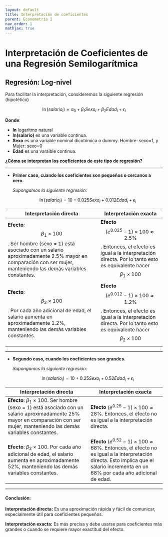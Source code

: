 ```yaml
---
layout: default
title: Interpretación de coeficientes 
parent: Econometría I
nav_order: 1
mathjax: true
---
```

# Interpretación de Coeficientes de una Regresión Semilogarítmica

## Regresión: Log-nivel

Para facilitar la interpretación, consideremos la siguiente regresión (hipotético)

$$
\ln(salario_i)= \alpha_0 + \beta_1Sexo_i + \beta_2Edad_i + \epsilon_i
$$

**Donde**:

- **ln** logaritmo natural
- **ln(salario)** es una variable continua.
- **Sexo** es una variable nominal dicotómica o dummy. Hombre: sexo=1, y Mujer: sexo=0
- **Edad** es una varaible continua.

**¿Cómo se interpretan los coeficientes de este tipo de regresión?**

---

* **Primer caso, cuando los coeficientes son pequeños o cercanos a cero.**

  *Supongamos la siguiente regresión:*

  $$
  \ln(salario_i)= 10 + 0.025Sexo_i + 0.012Edad_i + \epsilon_i
  $$

| Interpretación directa                                                                                                                                                                              | Interpretación exacta                                                                                                                                                                |
| ---------------------------------------------------------------------------------------------------------------------------------------------------------------------------------------------------- | ------------------------------------------------------------------------------------------------------------------------------------------------------------------------------------- |
| **Efecto**: $$\beta_1 \times 100$$. Ser hombre (sexo = 1) está asociado con un salario aproximadamente 2.5% mayor en comparación con ser mujer, manteniendo las demás variables constantes. | **Efecto** $$(e^{0.025}-1)\times 100 \approx 2.5\%$$. Entonces, el efecto es igual a la interpretación directa. Por lo tanto esto es equivalente hacer $$\beta_1 \times 100$$  |
| **Efecto**: $$\beta_2 \times 100$$. Por cada año adicional de edad, el salario aumenta en aproximadamente 1.2%, manteniendo las demás variables constantes.                                  | **Efecto** $$(e^{0.012}-1)\times 100 \approx 1.2\%$$. Entonces, el efecto es igual a la interpretación directa.  Por lo tanto esto es equivalente hacer $$\beta_2 \times 100$$ |

---

* **Segundo caso, cuando los coeficientes son grandes.**

  *Supongamos la siguiente regresión:*

  $$
  \ln(salario_i)= 10 + 0.25Sexo_i + 0.52Edad_i + \epsilon_i
  $$

| Interpretación directa                                                                                                                                                                             | Interpretación exacta                                                                                                                                                                                    |
| --------------------------------------------------------------------------------------------------------------------------------------------------------------------------------------------------- | --------------------------------------------------------------------------------------------------------------------------------------------------------------------------------------------------------- |
| **Efecto**: $\beta_1 \times 100$. Ser hombre (sexo = 1) está asociado con un salario aproximadamente 25% mayor en comparación con ser mujer, manteniendo las demás variables constantes. | **Efecto** $(e^{0.25}-1)\times 100 \approx 28\%$. Entonces, el efecto no es igual a la interpretación directa.  |
| **Efecto**: $\beta_2 \times 100$. Por cada año adicional de edad, el salario aumenta en aproximadamente 52%, manteniendo las demás variables constantes.                                  | **Efecto** $(e^{0.52}-1)\times 100 \approx 68\%$. Entonces, el efecto no es igual a la interpretación directa. Esto implica que el salario incrementa en un 68% por cada año adicional de edad. |

---

#### Conclusión:

**Interpretación directa:** Es una aproximación rápida y fácil de comunicar, especialmente útil para coeficientes pequeños.

**Interpretación exacta:** Es más precisa y debe usarse para coeficientes más grandes o cuando se requiere mayor exactitud del efecto.
